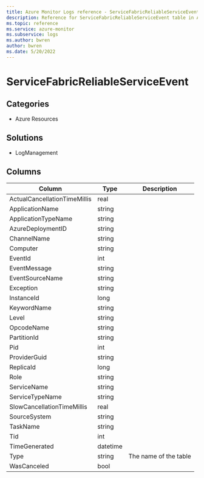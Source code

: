 ```yaml
---
title: Azure Monitor Logs reference - ServiceFabricReliableServiceEvent
description: Reference for ServiceFabricReliableServiceEvent table in Azure Monitor Logs.
ms.topic: reference
ms.service: azure-monitor
ms.subservice: logs
ms.author: bwren
author: bwren
ms.date: 5/20/2022
---
```


# ServiceFabricReliableServiceEvent

 

## Categories

- Azure Resources
## Solutions

- LogManagement




## Columns

| Column | Type | Description |
| --- | --- | --- |
| ActualCancellationTimeMillis | real |  |
| ApplicationName | string |  |
| ApplicationTypeName | string |  |
| AzureDeploymentID | string |  |
| ChannelName | string |  |
| Computer | string |  |
| EventId | int |  |
| EventMessage | string |  |
| EventSourceName | string |  |
| Exception | string |  |
| InstanceId | long |  |
| KeywordName | string |  |
| Level | string |  |
| OpcodeName | string |  |
| PartitionId | string |  |
| Pid | int |  |
| ProviderGuid | string |  |
| ReplicaId | long |  |
| Role | string |  |
| ServiceName | string |  |
| ServiceTypeName | string |  |
| SlowCancellationTimeMillis | real |  |
| SourceSystem | string |  |
| TaskName | string |  |
| Tid | int |  |
| TimeGenerated | datetime |  |
| Type | string | The name of the table |
| WasCanceled | bool |  |
